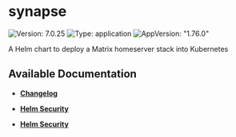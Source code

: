 # synapse

![Version: 7.0.25](https://img.shields.io/badge/Version-7.0.25-informational?style=flat-square) ![Type: application](https://img.shields.io/badge/Type-application-informational?style=flat-square) ![AppVersion: "1.76.0"](https://img.shields.io/badge/AppVersion-"1.76.0"-informational?style=flat-square)

A Helm chart to deploy a Matrix homeserver stack into Kubernetes

## Available Documentation

- [**Changelog**](CHANGELOG)

- [**Helm Security**](container-security)

- [**Helm Security**](helm-security)

